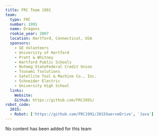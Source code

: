 ```yaml
---
title: FRC Team 1991
team:
  type: FRC
  number: 1991
  name: Dragons
  rookie_year: 2007
  location: Hartford, Connecticut, USA
  sponsors:
    - GE Volunteers
    - University of Hartford
    - Pratt & Whitney
    - Hartford Public Schools
    - Nutmeg StateFederal Credit Union
    - Tsunami Tsolutions
    - Satellite Tool & Machine Co., Inc.
    - Schneider Electric
    - University High School
  links:
    Website: 
    Github: https://github.com/FRC1991/
robot_code:
  2015:
  - Robot: ['https://github.com/FRC1991/2015SwerveDrive', 'Java']
---
```

No content has been added for this team